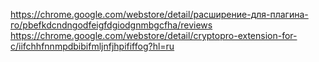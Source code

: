 https://chrome.google.com/webstore/detail/расширение-для-плагина-го/pbefkdcndngodfeigfdgiodgnmbgcfha/reviews
https://chrome.google.com/webstore/detail/cryptopro-extension-for-c/iifchhfnnmpdbibifmljnfjhpififfog?hl=ru
